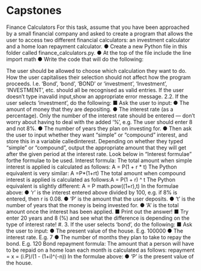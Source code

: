 # Capstones
Finance Calculators
For this task, assume that you have been approached by a small financial company and asked to create a program that allows the user to access two different financial calculators: an investment calculator and a home loan repayment calculator. ● Create a new Python file in this folder called ​finance_calculators.py​.  ● At the top of the file include the line ​import math  ● Write the code that will do the following: 

The user should be allowed to choose which calculation they want to do. How the user capitalises their selection should not affect how the   program proceeds. I.e. ‘Bond’, ‘bond’, ‘BOND’ or ‘investment’, ‘Investment’, ‘INVESTMENT’, etc. should all be recognised as valid entries. If the user doesn’t type inavalid input,show an appropriate error message.  2.2. If the user selects ‘investment’, do the following: ■ Ask the user to input:  ● The amount of money that they are depositing.  ● The interest rate (as a percentage). Only the number of the interest rate should be entered — don’t worry about having to deal with the added ‘%’, e.g. The user should enter 8 and not 8%.  ● The number of years they plan on investing for.  ● Then ask the user to input whether they want “simple” or “compound” interest, and store this in a variable called ​interest​. Depending on whether they typed “simple” or “compound”, output the appropriate amount that they will get after the given period at the interest rate. Look below in “Interest formulae” forthe formulae to be used. 
Interest formula: 
The total amount when ​simple interest is applied is calculated as follows:​ A = P(1 + r * t) The Python equivalent is very similar: ​A =P*(1+rt)   The total amount when ​compound interest is applied is calculated as follows:​A = P(1 + r) ^ t The Python equivalent is slightly different:​ A = P math.pow((1+r),t)   In the formulae above:  ● ‘r’ is the interest entered above divided by 100, e.g. if 8% is entered, then r is 0.08.  ● ‘P’ is the amount that the user deposits.  ● ‘t’ is the number of years that the money is being invested for. ● ‘A’ is the total amount once the interest has been applied.     ■ Print out the answer!  ■ Try enter 20 years and 8 (%) and see what the difference is depending on the type of interest rate!    #. 3. If the user selects ‘bond’, do the following:  ■ Ask the user to input:  ● The present value of the house. E.g. 100000  ● The interest rate. E.g. 7  ● The number of months they plan to take to repay the bond. E.g. 120    Bond repayment formula:  The amount that a person will have to be repaid on a home loan each month is calculated as follows: repayment =​ ​x = (i.P)/(1 - (1+i)^(-n)) In the formulae above:  ● ‘P’ is the present value of the house.  
